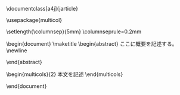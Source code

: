 \documentclass[a4j]{jarticle}

\usepackage{multicol}

\setlength{\columnsep}{5mm}
 \columnseprule=0.2mm

\begin{document}
\maketitle
\begin{abstract}
  ここに概要を記述する。
 \newline
 
 \end{abstract}

\begin{multicols}{2}
本文を記述
\end{multicols}

\end{document}
